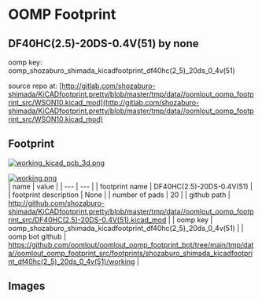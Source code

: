# OOMP Footprint  
## DF40HC(2.5)-20DS-0.4V(51)  by none  
  
oomp key: oomp_shozaburo_shimada_kicadfootprint_df40hc(2_5)_20ds_0_4v(51)  
  
source repo at: [http://gitlab.com/shozaburo-shimada/KiCADfootprint.pretty/blob/master/tmp/data//oomlout_oomp_footprint_src/WSON10.kicad_mod](http://gitlab.com/shozaburo-shimada/KiCADfootprint.pretty/blob/master/tmp/data//oomlout_oomp_footprint_src/WSON10.kicad_mod)  
## Footprint  
  
[![working_kicad_pcb_3d.png](working_kicad_pcb_3d_600.png)](working_kicad_pcb_3d.png)  
  
[![working.png](working_600.png)](working.png)  
| name | value | 
| --- | --- | 
| footprint name | DF40HC(2.5)-20DS-0.4V(51) | 
| footprint description | None | 
| number of pads | 20 | 
| github path | http://github.com/shozaburo-shimada/KiCADfootprint.pretty/blob/master/tmp/data//oomlout_oomp_footprint_src/DF40HC(2.5)-20DS-0.4V(51).kicad_mod | 
| oomp key | oomp_shozaburo_shimada_kicadfootprint_df40hc(2_5)_20ds_0_4v(51) | 
| oomp bot github | https://github.com/oomlout/oomlout_oomp_footprint_bot/tree/main/tmp/data//oomlout_oomp_footprint_src/footprints/shozaburo_shimada_kicadfootprint_df40hc(2_5)_20ds_0_4v(51)/working | 
## Images  
